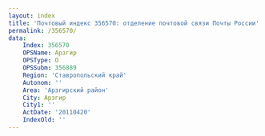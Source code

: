 ```yaml
---
layout: index
title: 'Почтовый индекс 356570: отделение почтовой связи Почты России'
permalink: /356570/
data:
    Index: 356570
    OPSName: Арзгир
    OPSType: О
    OPSSubm: 356889
    Region: 'Ставропольский край'
    Autonom: ''
    Area: 'Арзгирский район'
    City: Арзгир
    City1: ''
    ActDate: '20110420'
    IndexOld: ''
---
```

